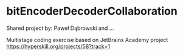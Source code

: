 # bitEncoderDecoderCollaboration 

Shared project by: Paweł Dąbrowski and ...

Multistage coding exercise based on JetBrains Academy project https://hyperskill.org/projects/58?track=1